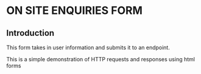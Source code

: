 # ON SITE ENQUIRIES FORM

## Introduction

This form takes in user information and submits it to an endpoint.

This is a simple demonstration of HTTP requests and responses using html forms

